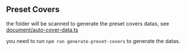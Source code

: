 ## Preset Covers

the folder will be scanned to generate the preset covers datas, see [document/auto-cover-data.ts](../src/document/auto-cover-data.ts)

you need to run `npm run generate-preset-covers` to generate the datas.
